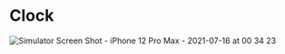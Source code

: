 # Clock
![Simulator Screen Shot - iPhone 12 Pro Max - 2021-07-16 at 00 34 23](https://user-images.githubusercontent.com/29395241/125847254-7092155e-3a74-4696-804a-cc43e7019a31.png)
